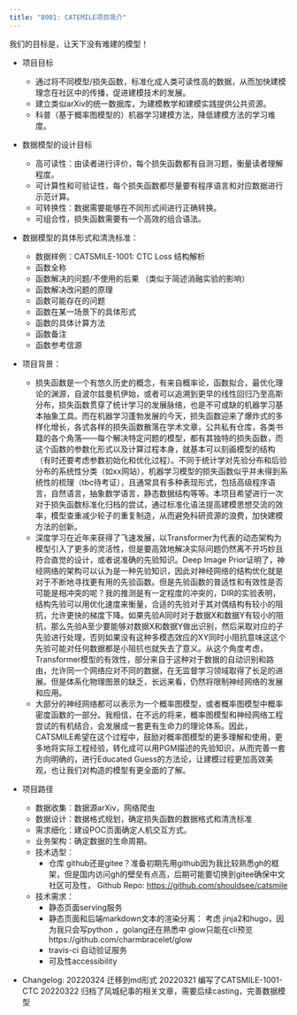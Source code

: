 ```yaml
---
title: "8001: CATEMILE项目简介"
---
```

我们的目标是，让天下没有难建的模型！

- 项目目标
  - 通过将不同模型/损失函数，标准化成人类可读性高的数据，从而加快建模理念在社区中的传播，促进建模技术的发展。
  - 建立类似arXiv的统一数据库，为建模教学和建模实践提供公共资源。
  - 科普（基于概率图模型的）机器学习建模方法，降低建模方法的学习难度。
- 数据模型的设计目标
  - 高可读性：由读者进行评价，每个损失函数都有自测习题，衡量读者理解程度。
  - 可计算性和可验证性，每个损失函数都尽量要有程序语言和对应数据进行示范计算。
  - 可转换性：数据需要能够在不同形式间进行正确转换。
  - 可组合性，损失函数需要有一个高效的组合语法。
- 数据模型的具体形式和清洗标准：
  - 数据样例：CATSMILE-1001: CTC Loss 结构解析
  - 函数全称
  - 函数解决的问题/不使用的后果 （类似于简述消融实验的影响）
  - 函数解决改问题的原理
  - 函数可能存在的问题
  - 函数在某一场景下的具体形式
  - 函数的具体计算方法
  - 函数备注
  - 函数参考信源
- 项目背景：
  - 损失函数是一个有悠久历史的概念，有来自概率论，函数拟合，最优化理论的渊源，自波尔兹曼机伊始，或者可以追溯到更早的线性回归乃至高斯分布，损失函数贯穿了统计学习的发展脉络，也是不可或缺的机器学习基本抽象工具。而在机器学习蓬勃发展的今天，损失函数迎来了爆炸式的多样化增长，各式各样的损失函数散落在学术文章，公共私有仓库，各类书籍的各个角落——每个解决特定问题的模型，都有其独特的损失函数，而这个函数的参数化形式以及计算过程本身，就基本可以刻画模型的结构（有时还要考虑参数初始化和优化过程）。不同于统计学对先验分布和后验分布的系统性分类（如xx网站），机器学习模型的损失函数似乎并未得到系统性的梳理（tbc待考证），且通常具有多种表现形式，包括高级程序语言，自然语言，抽象数学语言，静态数据结构等等。本项目希望进行一次对于损失函数标准化归档的尝试，通过标准化语法提高建模思想交流的效率，模型查重减少轮子的重复制造，从而避免科研资源的浪费，加快建模方法的创新。
  - 深度学习在近年来获得了飞速发展，以Transformer为代表的动态架构为模型引入了更多的灵活性，但是要高效地解决实际问题仍然离不开巧妙且符合直觉的设计，或者说准确的先验知识。Deep Image Prior证明了，神经网络的架构可以认为是一种先验知识，因此对神经网络的结构优化就是对于不断地寻找更有用的先验函数。但是先验函数的普适性和有效性是否可能是相冲突的呢？我的推测是有一定程度的冲突的，DIR的实验表明，结构先验可以用优化速度来衡量，合适的先验对于其对偶结构有较小的阻抗，允许更快的梯度下降。如果先验A同时对于数据X和数据Y有较小的阻抗，那么先验A至少要能够对数据X和数据Y做出识别，然后采取对应的子先验进行处理，否则如果没有这种多模态效应的XY同时小阻抗意味这这个先验可能对任何数据都是小阻抗也就失去了意义。从这个角度考虑，Transformer模型的有效性，部分来自于这种对于数据的自动识别和路由，允许同一个网络应对不同的数据，在无监督学习领域取得了长足的进展。但是体系化物理图景的缺乏，长远来看，仍然将限制神经网络的发展和应用。
  - 大部分的神经网络都可以表示为一个概率图模型，或者概率图模型中概率密度函数的一部分。我相信，在不远的将来，概率图模型和神经网络工程尝试的有机结合，会发展成一套更有生命力的理论体系。因此，CATSMILE希望在这个过程中，鼓励对概率图模型的更多理解和使用，更多地将实际工程经验，转化成可以用PGM描述的先验知识，从而完善一套方向明确的，进行Educated Guess的方法论，让建模过程更加高效美观，也让我们对构造的模型有更全面的了解。
- 项目路径
  - 数据收集：数据源arXiv，网络爬虫
  - 数据设计：数据格式规划，确定损失函数的数据格式和清洗标准
  - 需求细化：建设POC页面确定人机交互方式。
  - 业务架构：确定数据的生命周期。
  - 技术选型：
    -  仓库 github还是gitee？准备初期先用github因为我比较熟悉gh的框架，但是国内访问gh的壁垒有点高，后期可能要切换到gitee确保中文社区可及性，
    Github Repo: https://github.com/shouldsee/catsmile
  - 技术需求：
    - 静态页面serving服务
    - 静态页面和后端markdown文本的渲染分离：
      考虑 jinja2和hugo，因为我只会写python ，golang还在熟悉中
      glow只能在cli预览https://github.com/charmbracelet/glow
    - travis-ci 自动验证服务
    - 可及性accessibility

- Changelog:
    20220324 迁移到md形式
    20220321 编写了CATSMILE-1001-CTC
    20220322 归档了风城纪事的相关文章，需要后续casting，完善数据模型
